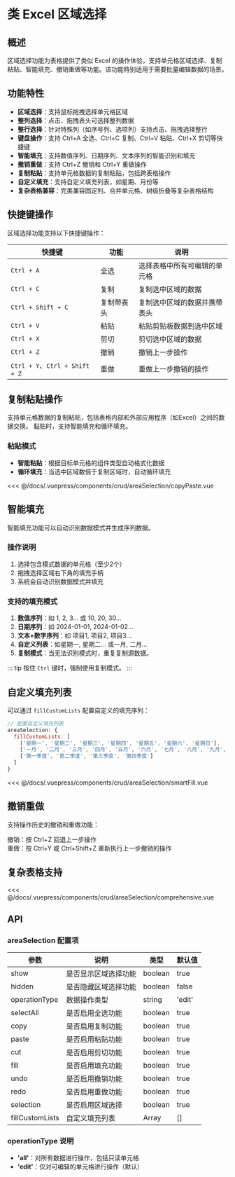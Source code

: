 # 类 Excel 区域选择

## 概述

区域选择功能为表格提供了类似 Excel 的操作体验，支持单元格区域选择、复制粘贴、智能填充、撤销重做等功能。该功能特别适用于需要批量编辑数据的场景。

## 功能特性

- **区域选择**：支持鼠标拖拽选择单元格区域
- **整列选择**：点击、拖拽表头可选择整列数据
- **整行选择**：针对特殊列（如序号列、选项列）支持点击、拖拽选择整行
- **键盘操作**：支持 Ctrl+A 全选、Ctrl+C 复制、Ctrl+V 粘贴、Ctrl+X 剪切等快捷键
- **智能填充**：支持数值序列、日期序列、文本序列的智能识别和填充
- **撤销重做**：支持 Ctrl+Z 撤销和 Ctrl+Y 重做操作
- **复制粘贴**：支持单元格数据的复制粘贴，包括跨表格操作
- **自定义填充**：支持自定义填充列表，如星期、月份等
- **复杂表格兼容**：完美兼容固定列、合并单元格、树级折叠等复杂表格结构


## 快捷键操作

区域选择功能支持以下快捷键操作：

| 快捷键                         | 功能       | 说明                         |
| ------------------------------ | ---------- | ---------------------------- |
| `Ctrl + A`                     | 全选       | 选择表格中所有可编辑的单元格 |
| `Ctrl + C`                     | 复制       | 复制选中区域的数据           |
| `Ctrl + Shift + C`             | 复制带表头 | 复制选中区域的数据并携带表头 |
| `Ctrl + V`                     | 粘贴       | 粘贴剪贴板数据到选中区域     |
| `Ctrl + X`                     | 剪切       | 剪切选中区域的数据           |
| `Ctrl + Z`                     | 撤销       | 撤销上一步操作               |
| `Ctrl + Y`、`Ctrl + Shift + Z` | 重做       | 重做上一步撤销的操作         |


## 复制粘贴操作

支持单元格数据的复制粘贴，包括表格内部和外部应用程序（如Excel）之间的数据交换。
黏贴时，支持智能填充和循环填充。

### 粘贴模式
- **智能粘贴**：根据目标单元格的组件类型自动格式化数据
- **循环填充**：当选中区域数倍于复制区域时，自动循环填充

<ClientOnly>
<common-code-format>
  <crud-areaSelection-copyPaste slot="source"></crud-areaSelection-copyPaste>
  
<<< @/docs/.vuepress/components/crud/areaSelection/copyPaste.vue
</common-code-format>
</ClientOnly>

## 智能填充

智能填充功能可以自动识别数据模式并生成序列数据。

### 操作说明

1. 选择包含模式数据的单元格（至少2个）
2. 拖拽选择区域右下角的填充手柄
3. 系统会自动识别数据模式并填充

### 支持的填充模式

1. **数值序列**：如 1, 2, 3... 或 10, 20, 30...
2. **日期序列**：如 2024-01-01, 2024-01-02...
3. **文本+数字序列**：如 项目1, 项目2, 项目3...
4. **自定义列表**：如星期一, 星期二... 或一月, 二月...
5. **复制模式**：当无法识别模式时，重复复制源数据。

::: tip
按住 `Ctrl` 键时，强制使用复制模式。
:::

## 自定义填充列表

可以通过 `fillCustomLists` 配置自定义的填充序列：

```javascript
// 配置自定义填充列表
areaSelection: {
  fillCustomLists: [
    ['星期一', '星期二', '星期三', '星期四', '星期五', '星期六', '星期日'],
    ['一月', '二月', '三月', '四月', '五月', '六月', '七月', '八月', '九月', '十月', '十一月', '十二月'],
    ['第一季度', '第二季度', '第三季度', '第四季度']
  ]
}
```

<ClientOnly>
<common-code-format>
  <crud-areaSelection-smartFill slot="source"></crud-areaSelection-smartFill>
  
<<< @/docs/.vuepress/components/crud/areaSelection/smartFill.vue
</common-code-format>
</ClientOnly>


## 撤销重做

支持操作历史的撤销和重做功能： </br>

撤销：按 Ctrl+Z 回退上一步操作 </br>
重做：按 Ctrl+Y 或 Ctrl+Shift+Z 重新执行上一步撤销的操作 </br>

## 复杂表格支持

<ClientOnly>
<common-code-format>
  <crud-areaSelection-comprehensive slot="source"></crud-areaSelection-comprehensive>
  
<<< @/docs/.vuepress/components/crud/areaSelection/comprehensive.vue
</common-code-format>
</ClientOnly>

## API


### areaSelection 配置项

| 参数            | 说明                 | 类型    | 默认值 |
| --------------- | -------------------- | ------- | ------ |
| show            | 是否显示区域选择功能 | boolean | true   |
| hidden          | 是否隐藏区域选择功能 | boolean | false  |
| operationType   | 数据操作类型         | string  | 'edit' |
| selectAll       | 是否启用全选功能     | boolean | true   |
| copy            | 是否启用复制功能     | boolean | true   |
| paste           | 是否启用粘贴功能     | boolean | true   |
| cut             | 是否启用剪切功能     | boolean | true   |
| fill            | 是否启用填充功能     | boolean | true   |
| undo            | 是否启用撤销功能     | boolean | true   |
| redo            | 是否启用重做功能     | boolean | true   |
| selection       | 是否启用区域选择     | boolean | true   |
| fillCustomLists | 自定义填充列表       | Array   | []     |

### operationType 说明

- **'all'**：对所有数据进行操作，包括只读单元格
- **'edit'**：仅对可编辑的单元格进行操作（默认）

<!-- ### 自定义配置示例

<ClientOnly>
<common-code-format>
  <crud-areaSelection-customConfig slot="source"></crud-areaSelection-customConfig>
  
<<< @/docs/.vuepress/components/crud/areaSelection/customConfig.vue
</common-code-format>
</ClientOnly> -->